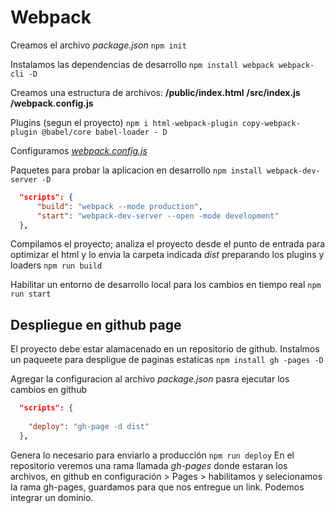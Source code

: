 # Webpack

Creamos el archivo _package.json_
```npm init```

Instalamos las dependencias de desarrollo
```npm install webpack webpack-cli -D```

Creamos una estructura de archivos:
__/public/index.html__
__/src/index.js__
__/webpack.config.js__

Plugins (segun el proyecto)
```npm i html-webpack-plugin copy-webpack-plugin @babel/core babel-loader - D```

Configuramos [_webpack.config.js_](webpack.config.js)

Paquetes para probar la aplicacion en desarrollo
```npm install webpack-dev-server -D```
```json
  "scripts": {
      "build": "webpack --mode production",
      "start": "webpack-dev-server --open -mode development"
  },
```

Compilamos el proyecto; analiza el proyecto desde el punto de entrada para optimizar el html y lo envia la carpeta indicada _dist_ preparando los plugins y loaders
```npm run build```

Habilitar un entorno de desarrollo local para los cambios en tiempo real
```npm run start```


## Despliegue en github page
El proyecto debe estar alamacenado en un repositorio de github.
Instalmos un paqueete para despligue de paginas estaticas
```npm install gh -pages -D```

Agregar la configuracion al archivo _package.json_ pasra ejecutar los cambios en github
```json
  "scripts": {
    
    "deploy": "gh-page -d dist"
  },
```

Genera lo necesario para enviarlo a producción
```npm run deploy```
En el repositorio veremos una rama llamada _gh-pages_ donde estaran los archivos, en github en configuración > Pages > habilitamos y selecionamos la rama gh-pages, guardamos para que nos entregue un link. Podemos integrar un dominio.


